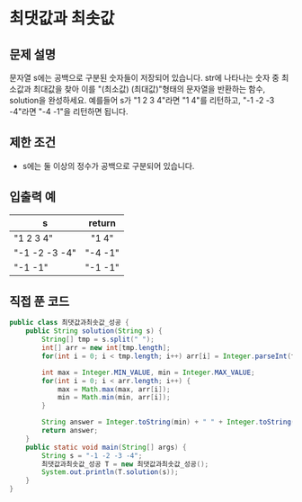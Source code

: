 # 최댓값과 최솟값

## 문제 설명

문자열 s에는 공백으로 구분된 숫자들이 저장되어 있습니다. str에 나타나는 숫자 중 최소값과 최대값을 찾아 이를 "(최소값) (최대값)"형태의 문자열을 반환하는 함수, solution을 완성하세요.
예를들어 s가 "1 2 3 4"라면 "1 4"를 리턴하고, "-1 -2 -3 -4"라면 "-4 -1"을 리턴하면 됩니다.



## 제한 조건

- s에는 둘 이상의 정수가 공백으로 구분되어 있습니다.



## 입출력 예

| s             | return  |
| ------------- | :-----: |
| "1 2 3 4"     |  "1 4"  |
| "-1 -2 -3 -4" | "-4 -1" |
| "-1 -1"       | "-1 -1" |



## 직접 푼 코드

```java
public class 최댓값과최솟값_성공 {
    public String solution(String s) {
        String[] tmp = s.split(" ");
        int[] arr = new int[tmp.length];
        for(int i = 0; i < tmp.length; i++) arr[i] = Integer.parseInt(tmp[i]);

        int max = Integer.MIN_VALUE, min = Integer.MAX_VALUE;
        for(int i = 0; i < arr.length; i++) {
            max = Math.max(max, arr[i]);
            min = Math.min(min, arr[i]);
        }

        String answer = Integer.toString(min) + " " + Integer.toString(max);
        return answer;
    }
    public static void main(String[] args) {
        String s = "-1 -2 -3 -4";
        최댓값과최솟값_성공 T = new 최댓값과최솟값_성공();
        System.out.println(T.solution(s));
    }
}
```

